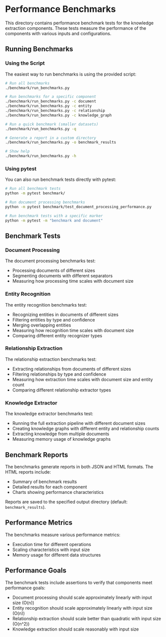 # Performance Benchmarks

This directory contains performance benchmark tests for the knowledge extraction components. These tests measure the performance of the components with various inputs and configurations.

## Running Benchmarks

### Using the Script

The easiest way to run benchmarks is using the provided script:

```bash
# Run all benchmarks
./benchmark/run_benchmarks.py

# Run benchmarks for a specific component
./benchmark/run_benchmarks.py -c document
./benchmark/run_benchmarks.py -c entity
./benchmark/run_benchmarks.py -c relationship
./benchmark/run_benchmarks.py -c knowledge_graph

# Run a quick benchmark (smaller datasets)
./benchmark/run_benchmarks.py -q

# Generate a report in a custom directory
./benchmark/run_benchmarks.py -o benchmark_results

# Show help
./benchmark/run_benchmarks.py -h
```

### Using pytest

You can also run benchmark tests directly with pytest:

```bash
# Run all benchmark tests
python -m pytest benchmark/

# Run document processing benchmarks
python -m pytest benchmark/test_document_processing_performance.py

# Run benchmark tests with a specific marker
python -m pytest -m "benchmark and document"
```

## Benchmark Tests

### Document Processing

The document processing benchmarks test:
- Processing documents of different sizes
- Segmenting documents with different separators
- Measuring how processing time scales with document size

### Entity Recognition

The entity recognition benchmarks test:
- Recognizing entities in documents of different sizes
- Filtering entities by type and confidence
- Merging overlapping entities
- Measuring how recognition time scales with document size
- Comparing different entity recognizer types

### Relationship Extraction

The relationship extraction benchmarks test:
- Extracting relationships from documents of different sizes
- Filtering relationships by type and confidence
- Measuring how extraction time scales with document size and entity count
- Comparing different relationship extractor types

### Knowledge Extractor

The knowledge extractor benchmarks test:
- Running the full extraction pipeline with different document sizes
- Creating knowledge graphs with different entity and relationship counts
- Extracting knowledge from multiple documents
- Measuring memory usage of knowledge graphs

## Benchmark Reports

The benchmarks generate reports in both JSON and HTML formats. The HTML reports include:
- Summary of benchmark results
- Detailed results for each component
- Charts showing performance characteristics

Reports are saved to the specified output directory (default: `benchmark_results`).

## Performance Metrics

The benchmarks measure various performance metrics:
- Execution time for different operations
- Scaling characteristics with input size
- Memory usage for different data structures

## Performance Goals

The benchmark tests include assertions to verify that components meet performance goals:
- Document processing should scale approximately linearly with input size (O(n))
- Entity recognition should scale approximately linearly with input size (O(n))
- Relationship extraction should scale better than quadratic with input size (O(n^2))
- Knowledge extraction should scale reasonably with input size
